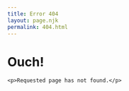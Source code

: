 ```yaml
---
title: Error 404
layout: page.njk
permalink: 404.html
---
```


<div class="error-page">
    <h1>Ouch!</h1>

    <p>Requested page has not found.</p>

</div>
